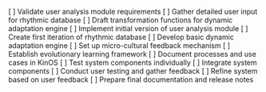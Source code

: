 [ ] Validate user analysis module requirements
[ ] Gather detailed user input for rhythmic database
[ ] Draft transformation functions for dynamic adaptation engine
[ ] Implement initial version of user analysis module
[ ] Create first iteration of rhythmic database
[ ] Develop basic dynamic adaptation engine
[ ] Set up micro-cultural feedback mechanism
[ ] Establish evolutionary learning framework
[ ] Document processes and use cases in KinOS
[ ] Test system components individually
[ ] Integrate system components
[ ] Conduct user testing and gather feedback
[ ] Refine system based on user feedback
[ ] Prepare final documentation and release notes